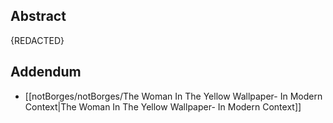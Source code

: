 
Abstract
---

{REDACTED}


Addendum
---
- [[notBorges/notBorges/The Woman In The Yellow Wallpaper- In Modern Context|The Woman In The Yellow Wallpaper- In Modern Context]]

